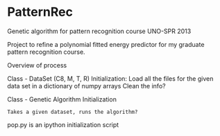 PatternRec
==========

Genetic algorithm for pattern recognition course UNO-SPR 2013

Project to refine a polynomial fitted energy predictor for 
my graduate pattern recognition course.


Overview of process

Class - DataSet (C8, M, T, R)
    Initialization:
        Load all the files for the given data set in a dictionary of numpy
        arrays
        Clean the info?

Class - Genetic Algorithm
    Initialization

    Takes a given dataset, runs the algorithm?

pop.py is an ipython initialization script
